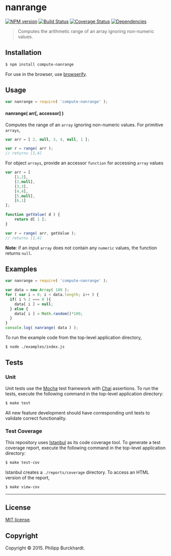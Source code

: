 nanrange
===
[![NPM version][npm-image]][npm-url] [![Build Status][travis-image]][travis-url] [![Coverage Status][coveralls-image]][coveralls-url] [![Dependencies][dependencies-image]][dependencies-url]

> Computes the arithmetic range of an array ignoring non-numeric values.

## Installation

``` bash
$ npm install compute-nanrange
```

For use in the browser, use [browserify](https://github.com/substack/node-browserify).


## Usage

``` javascript
var nanrange = require( 'compute-nanrange' );
```

#### nanrange( arr[, accessor] )

Computes the range of an `array` ignoring non-numeric values. For primitive `arrays`,

``` javascript
var arr = [ 2, null, 3, 4, null, 1 ];

var r = range( arr );
// returns [1,4]
```

For object `arrays`, provide an accessor `function` for accessing `array` values

``` javascript
var arr = [
	[1,2],
	[2,null],
	[3,3],
	[4,4],
	[5,null],
	[6,1]
];

function getValue( d ) {
	return d[ 1 ];
}

var r = range( arr, getValue );
// returns [1,4]
```

__Note__: if an input `array` does not contain any `numeric` values, the function returns `null`.



## Examples

``` javascript
var nanrange = require( 'compute-nanrange' );

var data = new Array( 100 );
for ( var i = 0; i < data.length; i++ ) {
  if( i % 2 === 0 ){
    data[ i ] = null;
  } else {
    data[ i ] = Math.random()*100;
  }
}
console.log( nanrange( data ) );
```

To run the example code from the top-level application directory,

``` bash
$ node ./examples/index.js
```



## Tests

### Unit

Unit tests use the [Mocha](http://mochajs.org/) test framework with [Chai](http://chaijs.com) assertions. To run the tests, execute the following command in the top-level application directory:

``` bash
$ make test
```

All new feature development should have corresponding unit tests to validate correct functionality.


### Test Coverage

This repository uses [Istanbul](https://github.com/gotwarlost/istanbul) as its code coverage tool. To generate a test coverage report, execute the following command in the top-level application directory:

``` bash
$ make test-cov
```

Istanbul creates a `./reports/coverage` directory. To access an HTML version of the report,

``` bash
$ make view-cov
```


---
## License

[MIT license](http://opensource.org/licenses/MIT).


## Copyright

Copyright &copy; 2015. Philipp Burckhardt.


[npm-image]: http://img.shields.io/npm/v/compute-nanrange.svg
[npm-url]: https://npmjs.org/package/compute-nanrange

[travis-image]: http://img.shields.io/travis/compute-io/nanrange/master.svg
[travis-url]: https://travis-ci.org/compute-io/nanrange

[coveralls-image]: https://img.shields.io/coveralls/compute-io/nanrange/master.svg
[coveralls-url]: https://coveralls.io/r/compute-io/nanrange?branch=master

[dependencies-image]: http://img.shields.io/david/compute-io/nanrange.svg
[dependencies-url]: https://david-dm.org/compute-io/nanrange

[dev-dependencies-image]: http://img.shields.io/david/dev/compute-io/nanrange.svg
[dev-dependencies-url]: https://david-dm.org/dev/compute-io/nanrange

[github-issues-image]: http://img.shields.io/github/issues/compute-io/nanrange.svg
[github-issues-url]: https://github.com/compute-io/nanrange/issues
